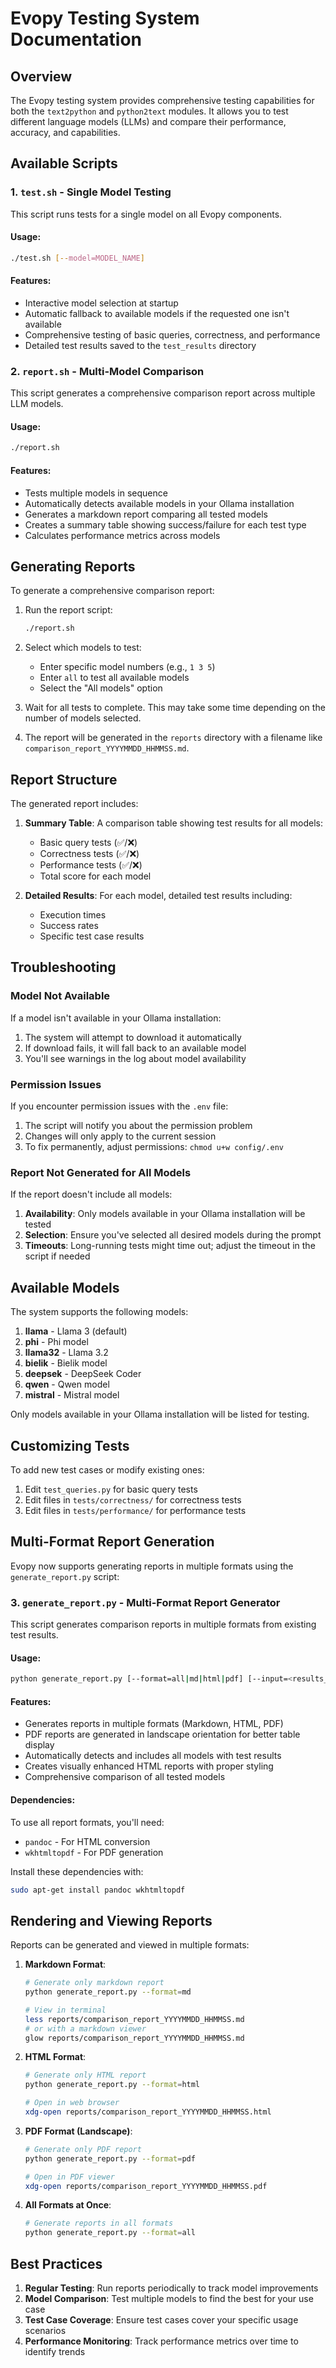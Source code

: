 # Evopy Testing System Documentation

## Overview

The Evopy testing system provides comprehensive testing capabilities for both the `text2python` and `python2text` modules. It allows you to test different language models (LLMs) and compare their performance, accuracy, and capabilities.

## Available Scripts

### 1. `test.sh` - Single Model Testing

This script runs tests for a single model on all Evopy components.

#### Usage:

```bash
./test.sh [--model=MODEL_NAME]
```

#### Features:

- Interactive model selection at startup
- Automatic fallback to available models if the requested one isn't available
- Comprehensive testing of basic queries, correctness, and performance
- Detailed test results saved to the `test_results` directory

### 2. `report.sh` - Multi-Model Comparison

This script generates a comprehensive comparison report across multiple LLM models.

#### Usage:

```bash
./report.sh
```

#### Features:

- Tests multiple models in sequence
- Automatically detects available models in your Ollama installation
- Generates a markdown report comparing all tested models
- Creates a summary table showing success/failure for each test type
- Calculates performance metrics across models

## Generating Reports

To generate a comprehensive comparison report:

1. Run the report script:
   ```bash
   ./report.sh
   ```

2. Select which models to test:
   - Enter specific model numbers (e.g., `1 3 5`)
   - Enter `all` to test all available models
   - Select the "All models" option

3. Wait for all tests to complete. This may take some time depending on the number of models selected.

4. The report will be generated in the `reports` directory with a filename like `comparison_report_YYYYMMDD_HHMMSS.md`.

## Report Structure

The generated report includes:

1. **Summary Table**: A comparison table showing test results for all models:
   - Basic query tests (✅/❌)
   - Correctness tests (✅/❌)
   - Performance tests (✅/❌)
   - Total score for each model

2. **Detailed Results**: For each model, detailed test results including:
   - Execution times
   - Success rates
   - Specific test case results

## Troubleshooting

### Model Not Available

If a model isn't available in your Ollama installation:

1. The system will attempt to download it automatically
2. If download fails, it will fall back to an available model
3. You'll see warnings in the log about model availability

### Permission Issues

If you encounter permission issues with the `.env` file:

1. The script will notify you about the permission problem
2. Changes will only apply to the current session
3. To fix permanently, adjust permissions: `chmod u+w config/.env`

### Report Not Generated for All Models

If the report doesn't include all models:

1. **Availability**: Only models available in your Ollama installation will be tested
2. **Selection**: Ensure you've selected all desired models during the prompt
3. **Timeouts**: Long-running tests might time out; adjust the timeout in the script if needed

## Available Models

The system supports the following models:

1. **llama** - Llama 3 (default)
2. **phi** - Phi model
3. **llama32** - Llama 3.2
4. **bielik** - Bielik model
5. **deepsek** - DeepSeek Coder
6. **qwen** - Qwen model
7. **mistral** - Mistral model

Only models available in your Ollama installation will be listed for testing.

## Customizing Tests

To add new test cases or modify existing ones:

1. Edit `test_queries.py` for basic query tests
2. Edit files in `tests/correctness/` for correctness tests
3. Edit files in `tests/performance/` for performance tests

## Multi-Format Report Generation

Evopy now supports generating reports in multiple formats using the `generate_report.py` script:

### 3. `generate_report.py` - Multi-Format Report Generator

This script generates comparison reports in multiple formats from existing test results.

#### Usage:

```bash
python generate_report.py [--format=all|md|html|pdf] [--input=<results_dir>] [--output=<output_dir>]
```

#### Features:

- Generates reports in multiple formats (Markdown, HTML, PDF)
- PDF reports are generated in landscape orientation for better table display
- Automatically detects and includes all models with test results
- Creates visually enhanced HTML reports with proper styling
- Comprehensive comparison of all tested models

#### Dependencies:

To use all report formats, you'll need:
- `pandoc` - For HTML conversion
- `wkhtmltopdf` - For PDF generation

Install these dependencies with:
```bash
sudo apt-get install pandoc wkhtmltopdf
```

## Rendering and Viewing Reports

Reports can be generated and viewed in multiple formats:

1. **Markdown Format**:
   ```bash
   # Generate only markdown report
   python generate_report.py --format=md
   
   # View in terminal
   less reports/comparison_report_YYYYMMDD_HHMMSS.md
   # or with a markdown viewer
   glow reports/comparison_report_YYYYMMDD_HHMMSS.md
   ```

2. **HTML Format**:
   ```bash
   # Generate only HTML report
   python generate_report.py --format=html
   
   # Open in web browser
   xdg-open reports/comparison_report_YYYYMMDD_HHMMSS.html
   ```

3. **PDF Format (Landscape)**:
   ```bash
   # Generate only PDF report
   python generate_report.py --format=pdf
   
   # Open in PDF viewer
   xdg-open reports/comparison_report_YYYYMMDD_HHMMSS.pdf
   ```

4. **All Formats at Once**:
   ```bash
   # Generate reports in all formats
   python generate_report.py --format=all
   ```

## Best Practices

1. **Regular Testing**: Run reports periodically to track model improvements
2. **Model Comparison**: Test multiple models to find the best for your use case
3. **Test Case Coverage**: Ensure test cases cover your specific usage scenarios
4. **Performance Monitoring**: Track performance metrics over time to identify trends
